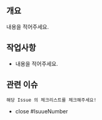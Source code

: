 ## 개요
내용을 적어주세요.

## 작업사항
- 내용을 적어주세요.

## 관련 이슈             
`해당 Issue 의 체크리스트를 체크해주세요!`
- close #IsuueNumber


  
